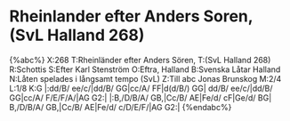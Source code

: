# Rheinlander efter Anders Soren, (SvL Halland 268)

{%abc%}
X:268
T:Rheinländer efter Anders Sören,
T:(SvL Halland 268)
R:Schottis
S:Efter Karl Stenström
O:Eftra, Halland
B:Svenska Låtar Halland
N:Låten spelades i långsamt tempo (SvL)
Z:Till abc Jonas Brunskog
M:2/4
L:1/8
K:G
|:dd/B/ ee/c/|dd/B/ GG|cc/A/ FF|d(d/B/) GG|
dd/B/ ee/c/|dd/B/ GG|cc/A/ F/E/F/A/|AG G2:|
|:B,/D/B/A/ GB,|Cc/B/ AE|Fe/d/ cF|Ge/d/ BG|
B,/D/B/A/ GB,|Cc/B/ AE|Fe/d/ c/D/E/F/|AG G2:|
{%endabc%}
